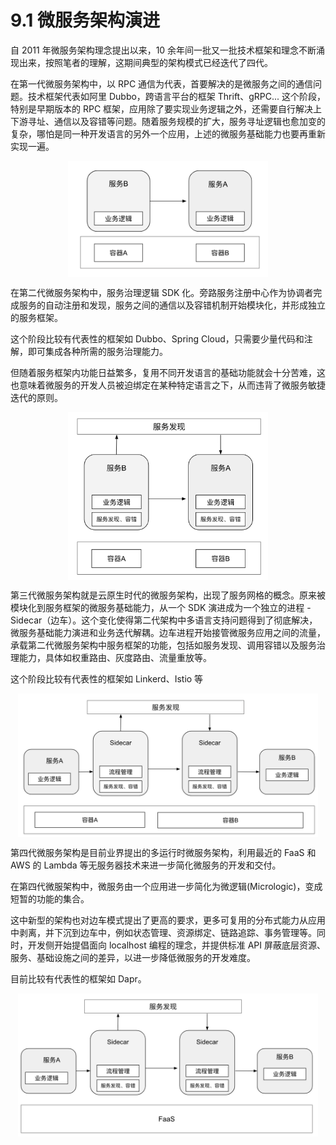 # 9.1 微服务架构演进

自 2011 年微服务架构理念提出以来，10 余年间一批又一批技术框架和理念不断涌现出来，按照笔者的理解，这期间典型的架构模式已经迭代了四代。

在第一代微服务架构中，以 RPC 通信为代表，首要解决的是微服务之间的通信问题。技术框架代表如阿里 Dubbo，跨语言平台的框架 Thrift、gRPC...
这个阶段，特别是早期版本的 RPC 框架，应用除了要实现业务逻辑之外，还需要自行解决上下游寻址、通信以及容错等问题。随着服务规模的扩大，服务寻址逻辑也愈加变的复杂，哪怕是同一种开发语言的另外一个应用，上述的微服务基础能力也要再重新实现一遍。


<div  align="center">
	<img src="../assets/micro-service-arc-1.png" width = "320"  align=center />
</div>

在第二代微服务架构中，服务治理逻辑 SDK 化。旁路服务注册中心作为协调者完成服务的自动注册和发现，服务之间的通信以及容错机制开始模块化，并形成独立的服务框架。

这个阶段比较有代表性的框架如 Dubbo、Spring Cloud，只需要少量代码和注解，即可集成各种所需的服务治理能力。

但随着服务框架内功能日益繁多，复用不同开发语言的基础功能就会十分苦难，这也意味着微服务的开发人员被迫绑定在某种特定语言之下，从而违背了微服务敏捷迭代的原则。
<div  align="center">
	<img src="../assets/micro-service-arc-2.png" width = "320"  align=center />
</div>


第三代微服务架构就是云原生时代的微服务架构，出现了服务网格的概念。原来被模块化到服务框架的微服务基础能力，从一个 SDK 演进成为一个独立的进程 - Sidecar（边车）。这个变化使得第二代架构中多语言支持问题得到了彻底解决，微服务基础能力演进和业务迭代解耦。边车进程开始接管微服务应用之间的流量，承载第二代微服务架构中服务框架的功能，包括如服务发现、调用容错以及服务治理能力，具体如权重路由、灰度路由、流量重放等。

这个阶段比较有代表性的框架如 Linkerd、Istio 等

<div  align="center">
	<img src="../assets/micro-service-arc-3.png" width = "480"  align=center />
</div>


第四代微服务架构是目前业界提出的多运行时微服务架构，利用最近的 FaaS 和 AWS 的 Lambda 等无服务器技术来进一步简化微服务的开发和交付。

在第四代微服架构中，微服务由一个应用进一步简化为微逻辑(Micrologic)，变成短暂的功能的集合。 

这中新型的架构也对边车模式提出了更高的要求，更多可复用的分布式能力从应用中剥离，并下沉到边车中，例如状态管理、资源绑定、链路追踪、事务管理等。同时，开发侧开始提倡面向 localhost 编程的理念，并提供标准 API 屏蔽底层资源、服务、基础设施之间的差异，以进一步降低微服务的开发难度。

目前比较有代表性的框架如 Dapr。

<div  align="center">
	<img src="../assets/micro-service-arc-4.png" width = "480"  align=center />
</div>